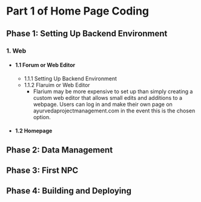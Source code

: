 # Part 1 of Home Page Coding

## Phase 1: Setting Up Backend Environment
### 1. Web
- #### 1.1 Forum or Web Editor
  - 1.1.1 Setting Up Backend Environment
  - 1.1.2 Flaruim or Web Editor
    - Flarium may be more expensive to set up than simply creating a custom web editor that allows small edits and additions to a webpage. Users can log in and make their own page on ayurvedaprojectmanagement.com in the event this is the chosen option.

- #### 1.2 Homepage

## Phase 2: Data Management

## Phase 3: First NPC

## Phase 4: Building and Deploying


